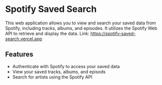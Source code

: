 # Spotify Saved Search
This web application allows you to view and search your saved data from Spotify, including tracks, albums, and episodes. It utilizes the Spotify Web API to retrieve and display the data.
Link: https://spotify-saved-search.vercel.app

## Features
- Authenticate with Spotify to access your saved data
- View your saved tracks, albums, and episods
- Search for artists using the Spotify API
